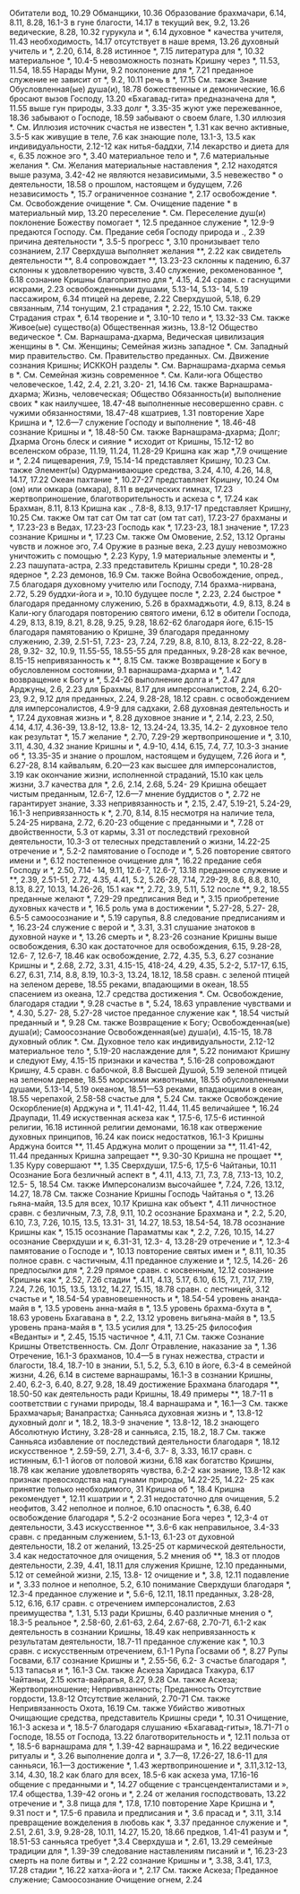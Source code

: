 Обитатели вод, 10.29 
Обманщики, 10.36 
Образование
	брахмачари, 6.14, 8.11, 8.28, 16.1-3 
	в гуне благости, 14.17 
	в текущий век, 9.2, 13.26 
	ведические, 8.28, 10.32 
	гурукула и *, 6.14 
	духовное *
		качества учителя, 11.43 
		необходимость, 14.17 
		отсутствует в наше время, 13.26 
	духовный учитель и *, 2.20, 6.14, 8.28
	истинное *, 7.15 
	литература для *, 10.32 
	материальное *, 10.4-5
		невозможность познать Кришну через *, 11.53, 11.54, 18.55 
	Нарады Муни, 9.2 
	поклонение для *, 7.21 
	преданное служение не зависит от *, 9.2, 10.11 
	речь в *, 17.15 
	См. также Знание
Обусловленная(ые) душа(и), 18.78 
	божественные и демонические, 16.6 
	бросают вызов Господу, 13.20 «Бхагавад-гита» предназначена для *, 11.55
	выше гун природы, 3.33 
	долг *, 3.35-35
	жуют уже пережеванное, 18.36 
	забывают о Господе, 18.59 
	забывают о своем благе, 1.30 
	иллюзия *. 
		См. Иллюзия источник счастья не известен *, 1.31 
	как вечно активные, 3.5-5 
	как живущие в теле, 7.6 
	как знающие поле, 13.1-3, 13.5 
	как индивидуальности, 2.12-12 
	как нитья-баддхи, 7.14 
	лекарство и диета для «, 6.35 
	ложное эго *, 3.40 
	материальное тело и *, 7.6 
	материальные желания *.
		См. Желания материальные 
	наставления *, 2.12 
	находятся выше разума, 3.42-42 
	не являются независимыми, 3.5 
	невежество *
	о деятельности, 18.58 
	о прошлом, настоящем и будущем, 7.26
	независимость *, 15.7 
	ограниченное сознание *, 2.17 
	освобождение *.
		См. Освобождение
	очищение *.
		См. Очищение 
	падение * в материальный мир, 13.20 
	переселение *.
		См. Переселение душ(и)
	поклонение Божеству помогает *, 12.5
	преданное служение *, 12.9-9 
	предаются Господу.
	См. Предание себя Господу природа и ., 2.39 
	причина деятельности *, 3.5-5 
	прогресс *, 3.10
	пронизывает тело сознанием, 2.17 
	Сверхдуша
		выполняет желания **, 2.22 
		как свидетель деятельности **, 8.4 
		сопровождает **, 13.23-23 
	склонны к падению, 6.37 
	склонны к удовлетворению чувств, 3.40
	служение, рекоменованное *, 6.18 
	сознание Кришны благоприятно для *, 4.15, 4.24 
	сравн. с
		гаснущими искрами, 2.23 
		освобожденными душами, 5.13-14, 5.13- 14, 5.19 
		пассажиром, 6.34 
		птицей на дереве, 2.22 
		Сверхдушой, 5.18, 6.29 
		связанным, 7.14 
		тонущим, 2.1 
	страдания *, 2.22, 15.10 
		См. также Страдания
	страх *, 6.14 
	творение и *, 3.10-10 
	тело и *, 13.32-33 
	См. также Живое(ые) существо(а)
Общественная жизнь, 13.8-12 
Общество
	ведическое *.
		См. Варнашрама-дхарма, Ведическая цивилизация 
	женщины в *.
		См. Женщины; Семейная жизнь
	западное *.
		См. Западный мир
	правительство.
		См. Правительство
	преданных.
		См. Движение сознания Кришны; ИСККОН
	разделы *.
		См. Варнашрама-дхарма 
	семья в *.
		См. Семейная жизнь
	современное *.
		См. Кали-юга
Общество человеческое, 1.42, 2.4, 2.21, 3.20- 21, 14.16
		См. также Варнашрама-дхарма; Жизнь, человеческая; Общество 
Обязанность(и)
	выполнение своих * как наилучшее, 18.47-48
	выполненные несовершенно сравн. с чужими обязанностями, 18.47-48
	кшатриев, 1.31
	повторение Харе Кришна и *, 12.6—7 
	служение Господу и выполнение *, 18.46-48
	сознание Кришны и *, 18.48-50 
	См. также Варнашрама-дхарма; Долг; Дхарма
Огонь
	блеск и сияние * исходит от Кришны, 15.12-12
	во вселенском образе, 11.19, 11.24, 11.28-29
	Кришна как жар *,7.9 
	очищение и *, 2.24 
	пищеварения, 7.9, 15.14-14 
	представляет Кришну, 10.23 
	См. также Элемент(ы) 
Одурманивающие средства, 3.24, 4.10, 4.26, 14.8, 14.17, 17.22 
Океан
	пахтание *, 10.27-27 
	представляет Кришну, 10.24 
Ом (ом) или омкара (омкара), 8.11 
	в ведических гимнах, 17.23 
	жертвоприношение, благотворительность и аскеза с *, 17.24 
	как Брахман, 8.11, 8.13 
	Кришна как ., 7.8-8, 8.13, 9.17-17 
	представляет Кришну, 10.25 
	См. также Ом тат сат 
Ом тат сат (ом тат сат), 17.23-27 
	брахманы и *, 17.23-23 
	в Ведах, 17.23-23 
	Господь как *, 17.23-23, 18.1 
	значение *, 17.23 
	сознание Кришны и *, 17.23 
	См. также Ом
Омовение, 2.52, 13.12 
Органы чувств и ложное эго, 7.4 
Оружие
	в разные века, 2.23
	душу невозможно уничтожить с помощью *, 2.23 
	Куру, 1.9
	материальные элементы и *, 2.23 
	пашупата-астра, 2.33 
	представитель Кришны среди *, 10.28-28 
	ядерное *, 2.23 
	демонов, 16.9 
	См. также Война 
Освобождение, опред., 7.5
	благодаря духовному учителю или Господу, 7.14
	брахма-нирвана, 2.72, 5.29 
	буддхи-йога и », 10.10 
	будущее после *, 2.23, 2.24 
	быстрое * благодаря преданному служению, 5.26
	в брахмаджьоти, 4.9, 8.13, 8.24 
	в Кали-югу благодаря повторению святого имени, 6.12 
	в обители Господа, 4.29, 8.13, 8.19, 8.21, 8.28, 9.25, 9.28, 18.62-62
		благодаря йоге, 6.15-15 
		благодаря памятованию о Кришне, 39
		благодаря преданному служению, 2.39, 2.51-51, 7.23- 23, 7.24, 7.29, 8.8, 8.10, 8.13, 8.22-22, 8.28-28, 9.32- 32, 10.9, 11.55-55, 18.55-55
		для преданных, 9.28-28 
		как вечное, 8.15-15 
		непривязанность к **, 8.15 
		См. также Возвращение к Богу
	в обусловленном состоянии, 9.1 
	варнашрама-дхарма и *, 1.42 
	возвращение к Богу и *, 5.24-26 
	выполнение долга и *, 2.47 
	для Арджуны, 2.6, 2.23 
	для Брахмы, 8.17
	для имперсоналистов, 2.24, 6.20-23, 9.2, 9.12
	для преданных, 2.24, 9.28-28, 18.12
		сравн. с освобождением для имперсоналистов, 4.9-9 
	для садхаки, 2.68 
	духовная деятельность и *, 17.24 
	духовная жизнь и *, 8.28 
	духовное знание и *, 2.14, 2.23, 2.50, 4.14, 4.17, 4.36-39, 13.8-12, 13.8- 12, 13.24-24, 13.35, 14.2- 2
	духовное тело как результат *, 15.7
	желание *, 2.70, 7.29-29 
	жертвоприношение и *, 3.10, 3.11, 4.30, 4.32
	знание Кришны и *, 4.9-10, 4.14, 6.15, 7.4, 7.7, 10.3-3 
	знание об *, 13.35-35 
	и знание о прошлом, настоящем и будущем, 7.26 
	йога и *, 6.27-28, 8.14 
	кайвальям, 6.20—23 
	как высшее для имперсоналистов, 3.19
	как окончание жизни, исполненной страданий, 15.10 
	как цель жизни, 3.7 
	качества для *, 2.6, 2.14, 2.68, 5.24- 29
	Кришна обещает чистым преданным, 12.6-7, 12.6—7 
	мнение буддистов о *, 2.72 
	не гарантирует знание, 3.33 
	непривязанность и *, 2.15, 2.47, 5.19-21, 5.24-29, 16.1-3 
	непривязанность к *, 2.70, 8.14, 8.15
	несмотря на наличие тела, 5.24-25 
	нирвана, 2.72, 6.20-23 
	общение с преданными и *, 7.28 
	от двойственности, 5.3 
	от кармы, 3.31
	от последствий греховной деятельности, 10.3-3
	от телесных представлений о жизни, 14.22-25 
	отречение и *, 5.2-2 
	памятование о Господе и *, 5.26 
	повторение святого имени и *, 6.12 
	постепенное очищение для *, 16.22
	предание себя Господу и *, 2.50, 7.14- 14, 9.11, 12.6-7, 12.6-7, 13.18
	преданное служение 
		и **, 2.39, 2.51-51, 2.72, 4.35, 4.41, 5.2, 5.26-28, 7.14, 7.29-29, 8.6, 8.8, 8.10, 8.13, 8.27, 10.13, 14.26-26, 15.1
		как **, 2.72, 3.9, 5.11, 5.12 
		после **, 9.2, 18.55
	преданные желают *, 7.29-29 
	предписания Вед и *, 3.15 
	приобретение духовных качеств и *, 16.5
	роль ума в достижении *, 5.27-28, 5.27- 28, 6.5-5 
	самоосознание и *, 5.19 
	сарупья, 8.8
	следование предписаниям и *, 16.23-24
	служение с верой и *, 3.31, 3.31 
	слушание знатоков в духовной науке и *, 13.26
	смерть и *, 8.23-26 
	сознание Кришны
		выше освобождения, 6.30 
		как достаточное для освобождения, 6.15, 9.28-28, 12.6- 7, 12.6-7, 18.46 
		как освобождение, 2.72, 4.35, 5.3, 6.27
	сознание Кришны и *, 2.68, 2.72, 3.31, 4.15-15, 418-24, 4.29, 4.35, 5.2-2, 5.17-17, 6.15, 6.27, 6.31, 7.14, 8.8, 8.19, 10.3-3, 13.24, 18.12, 18.58
	сравн. с
		зеленой птицей на зеленом дереве, 18.55
		реками, впадающими в океан, 18.55
		спасением из океана, 12.7 
	средства достижения *.
		См. Освобождение, благодаря стадии *, 9.28 
	счастье в *, 5.24, 18.63 
	управление чувствами и *, 4.30, 5.27- 28, 5.27-28 
	чистое преданное служение как *, 18.54
	чистый преданный и *, 9.28 
	См. также Возвращение к Богу; Освобожденная(ые) душа(и); Самоосознание
Освобожденная(ые) душа(и), 4.15-15, 18.78
	духовный облик *.
	См. Духовное тело
	как индивидуальности, 2.12-12 
	материальное тело *, 5.19-20 
	наслаждение для *, 5.22 
	понимают Кришну и следуют Ему, 4.15-15
	признаки и качества *, 5.16-28
	сопровождают Кришну, 4.5 
	сравн. с
		бабочкой, 8.8 
		Высшей Душой, 5.19 
		зеленой птицей на зеленом дереве, 18.55
		морскими животными, 18.55 
		обусловленными душами, 5.13-14, 5.19
		океаном, 18.51—53 
		реками, впадающими в океан, 18.55
		черепахой, 2.58-58 
	счастье для *, 5.24 
	См. также Освобождение 
Оскорбление(я)
	Арджуна и *, 11.41-42, 11.44, 11.45
	величайшее *, 16.24
	Драупади, 11.49
	искуственная аскеза как *, 17.5-6, 17.5-6
	истинной религии, 16.18 
	истинной религии демонами, 16.18 
	как отвержение духовных принципов, 16.24
	как поиск недостатков, 16.1-3 
	Кришны
		Арджуна боится **, 11.45 
		Арджуна молит о прощении за **, 11.41-42, 11.44 
	преданных
		Кришна запрещает **, 9.30-30 
		Кришна не прощает **, 1.35 
		Куру совершают **, 1.35 
	Сверхдуши, 17.5-6, 17,5-6
	Чайтаньи, 10.11
Осознание Бога
	безличный аспект в *, 4.11, 4.13, 7.1, 7.3, 7.8, 7.13-13, 10.2, 12.5- 5, 18.54
		См. также Имперсонализм
	высочайшее *, 7.24, 7.26, 13.12, 14.27, 18.78
		См. также Сознание Кришны
	Господь Чайтанья о *, 13.26 
	гьяна-майя, 13.5 
	для всех, 10.17 
	Кришна как объект *, 4.11 
	личностное сравн. с безличным, 7.3, 7.8, 9.11, 10.2
	осознание Брахмана и *, 2.2, 5.20, 6.10, 7.3, 7.26, 10.15, 13.5, 13.31- 31, 14.27, 18.53, 18.54-54, 18.78
	осознание Кришны как *, 15.15 
	осознание Параматмы как *, 2.2, 7.26, 10.15, 14.27
	осознание Сверхдуши и к, 6.31-31, 12.3- 4, 13.28-29 
	отречение и *, 12.3-4 
	памятование о Господе и *, 10.13 
	повторение святых имен и *, 8.11, 10.35
	полное сравн. с частичным, 4.11 
	преданное служение и *, 12.5, 14.26- 26
	предпосылки для *, 2.29 
	прямое сравн. с косвенным, 12.12 
	сознание Кришны как *, 2.52, 7.26
	стадии *, 4.11, 4.13, 5.17, 6.10, 6.15, 7.1, 7.17, 7.19, 7.24, 7.26, 10.15, 13.5, 13.12, 14.27, 15.15, 18.78
		сравн. с лестницей, 3.12 
	счастье и *, 18.54-54 
	уравновешенность и *, 18.54-54 
	уровень ананда-майя в *, 13.5 
	уровень анна-майя в *, 13.5 
	уровень брахма-бхута в *, 18.63 
	уровень Бхагавана в *, 2.2, 13.12 
	уровень вигьяна-майя в *, 13.5 
	уровень прана-майя в *, 13.5 
	усилия для *, 13.25-25 
	философия «Веданты» и *, 2.45, 15.15
	частичное *, 4.11, 7.1 
		См. также Сознание Кришны
Ответственность.
	См. Долг
Отравление, наказание за *, 1.36 
Отречение, 16.1-3 
	брахманов, 10.4—5
	в гунах нежества, страсти и благости, 18.4, 18.7-10 
	в знании, 5.1, 5.2, 5.3, 6.10 
	в йоге, 6.3-4
	в семейной жизни, 4.26, 6.14 
	в системе варнашрамы, 16.1-3 
	в сознании Кришны, 2.40, 6.2-3, 6.40, 8.27, 9.28, 18.49 
		достижение Брахмана благодаря **, 18.50-50 
		как деятельность ради Кришны, 18.49
		примеры **, 18.7-11 
	в соответствии с гунами природы, 18.4
	варнашрама и *, 16.1—3
		См. также Брахмачарья; Ванапрастха; Санньяса
	духовная жизнь и *, 13.8-12 
	духовный долг и *, 18.2, 18.3-9 
	значение *, 13.8-12, 18.2 
	знающего Абсолютную Истину, 3.28-28
	и санньяса, 2.15, 18.2, 18.7 
		См. также Санньяса
	избавление от последствий деятельности благодаря *, 18.12 
	искусственное *, 2.59-59, 2.71, 3.4-6, 3.7- 8, 3.33, 16.17 
		сравн. с истинным, 6.1-1 
	йогов от половой жизни, 6.18 
	как богатство Кришны, 18.78 
	как желание удовлетворять чувства, 6.2-2
	как знание, 13.8-12 
	как признак превосходства над гунами природы, 14.22-25, 14.22- 25
	как принятие только необходимого, 31
	Кришна об *, 18.4 
	Кришна рекомендует *, 12.11 
	кшатрии и *, 2.31 
	недостаточно для очищения, 5.2
	неофитов, 3.42 
	неполное и полное, 6.10 
	опасность *, 6.38, 6.40 
	освобождение благодаря *, 5.2-2 
	осознание Бога через *, 12,3-4 
	от деятельности, 3.43 
		искусственное **, 3.6-6 
		как неправильное, 3.4-33 
		сравн. с преданным служением, 5.1-13, 6.1-23 
	от духовной деятельности, 18.2 
	от желаний, 13.25-25 
	от кармической деятельности, 3.4 
		как недостаточное для очищения, 5.2
		мнения об **, 18.3 
	от плодов деятельности, 2.39, 4.41, 18.11
	для служения Кришне, 12.10 
	преданными, 5.12 
	от семейной жизни, 2.15, 13.8- 12
	очищение и *, 3.8, 12.11 
	подавление и *, 3.33 
	полное и неполное, 5.2, 6.10
	понимание Сверхдуши благодаря *, 12.3-4
	преданное служение и *, 5.6-6, 12.11, 18.11
	преданных, 3.28-28, 5.12, 6.16, 6.17 
		сравн. с отречением имперсоналистов, 2.63
	преимущества *, 1.31, 5.13 
	ради Кришны, 6.40 
	различные мнения о *, 18.3-5 
	реальное *, 2.58-60, 2.61-63, 2.64, 2.67-68, 2.70-71, 6.1-2 
		как деятельность в сознании Кришны, 18.49
		как непривязанность к результатам деятельности, 18.7-11 
		преданное служение как *, 10.3 
		сравн. с искусственным отречением, 6.1-1
	Рупа Госвами об *, 8.27
	Рупы Госвами, 6.17
	сознание Кришны и *, 2.55-56, 6.2- 3
	счастье благодаря *, 5.13 
	тапасья и *, 16.1-3 
		См. также Аскеза 
	Харидаса Тхакура, 6.17 
	Чайтаньи, 2.15 
	юкта-вайрагья, 8.27, 9.28 
		См. также Аскеза; Жертвоприношение; Непривязанность; Преданность
Отсутствие гордости, 13.8-12 
Отсутствие желаний, 2.70-71 
	См. также Непривязанность
Охота, 16.19
	См. также Убийство животных 
Очищающие средства, представитель Кришны среди *, 10.31 
Очищение, 16.1-3 
	аскеза и *, 18.5-7 
	благодаря слушанию
		«Бхагавад-гиты», 18.71-71 
		о Господе, 18.55 
		от Господа, 13.22 
	благотворительность и *, 12.11 
		польза от *, 18.5-6 
	варнашрама для *, 1.39-42 
	варнашрама и *, 16.22 
	ведические ритуалы и *, 3.26 
	выполнение долга и *, 3.7—8, 17.26-27, 18.6-11 
	для санньяси, 16.1—3 
	достижение *, 1.43
	жертвоприношение и *, 3.11,3.12-13, 3.14, 4.30, 18.2 
		как благо для всех, 18.5-6 
	как аскеза ума, 17.16-16 
	общение с преданными и *, 14.27
	общение с трансценденталистами и », 17.4
	общества, 1.39-42 
	огонь и *, 2.24 
	от желания господствовать, 13.22
	отречение и *, 3.8 
	пища для *, 17.8, 17.10 
	повторение Харе Кришна и *, 9.31
	пост и *, 17.5-6 
	правила и предписания и *, 3.6 
	прасад и *, 3.11, 3.14 
	превращение вожделения в любовь как *, 3.37
	преданное служение и *, 2.51, 2.61, 3.9, 9.28-28, 10.11, 14.27, 15.20, 18.66 
	предков, 1.41-41 
	разум и *, 18.51-53 
	санньяса требует *,3.4 
	Сверхдуша и *, 2.61, 13.29 
	семейные традиции для *, 1.39-39 
	следование наставлениям писаний и *, 16.23-23
	смерть на поле битвы и *, 2.22 
	сознание Кришны и *, 3.38, 3.41, 17.3, 17.28 
	стадии *, 16.22 
	хатха-йога и *, 2.17 
	См. также Аскеза; Преданное служение; Самоосознание Очищение огнем, 2.24